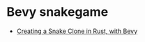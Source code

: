 # Bevy snakegame
- [Creating a Snake Clone in Rust, with Bevy](https://mbuffett.com/posts/bevy-snake-tutorial/)
